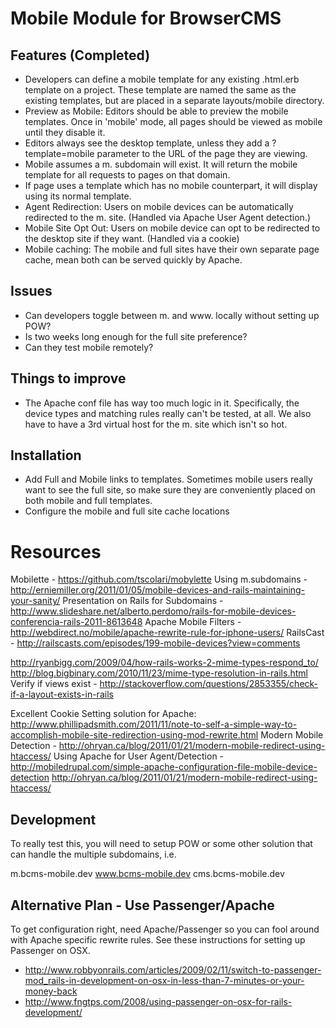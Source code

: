 # Mobile Module for BrowserCMS

## Features (Completed)

* Developers can define a mobile template for any existing .html.erb template on a project. These template are named the same as the existing templates, but are placed in a separate layouts/mobile directory.
* Preview as Mobile: Editors should be able to preview the mobile templates. Once in 'mobile' mode, all pages should be viewed as mobile until they disable it.
* Editors always see the desktop template, unless they add a ?template=mobile parameter to the URL of the page they are viewing.
* Mobile assumes a m. subdomain will exist. It will return the mobile template for all requests to pages on that domain.
* If page uses a template which has no mobile counterpart, it will display using its normal template.
* Agent Redirection: Users on mobile devices can be automatically redirected to the m. site. (Handled via Apache User Agent detection.)
* Mobile Site Opt Out: Users on mobile device can opt to be redirected to the desktop site if they want. (Handled via a cookie)
* Mobile caching: The mobile and full sites have their own separate page cache, mean both can be served quickly by Apache.



## Issues
* Can developers toggle between m. and www. locally without setting up POW?
* Is two weeks long enough for the full site preference?
* Can they test mobile remotely?


## Things to improve

* The Apache conf file has way too much logic in it. Specifically, the device types and matching rules really can't be tested, at all. We also have to have a 3rd virtual host for the m. site which isn't so hot.

## Installation

* Add Full and Mobile links to templates. Sometimes mobile users really want to see the full site, so make sure they are conveniently placed on both mobile and full templates.
* Configure the mobile and full site cache locations

# Resources

Mobilette - https://github.com/tscolari/mobylette
Using m.subdomains - http://erniemiller.org/2011/01/05/mobile-devices-and-rails-maintaining-your-sanity/
Presentation on Rails for Subdomains - http://www.slideshare.net/alberto.perdomo/rails-for-mobile-devices-conferencia-rails-2011-8613648
Apache Mobile Filters - http://webdirect.no/mobile/apache-rewrite-rule-for-iphone-users/
RailsCast - http://railscasts.com/episodes/199-mobile-devices?view=comments

http://ryanbigg.com/2009/04/how-rails-works-2-mime-types-respond_to/
http://blog.bigbinary.com/2010/11/23/mime-type-resolution-in-rails.html
Verify if views exist - http://stackoverflow.com/questions/2853355/check-if-a-layout-exists-in-rails

Excellent Cookie Setting solution for Apache: http://www.phillipadsmith.com/2011/11/note-to-self-a-simple-way-to-accomplish-mobile-site-redirection-using-mod-rewrite.html
Modern Mobile Detection - http://ohryan.ca/blog/2011/01/21/modern-mobile-redirect-using-htaccess/
Using Apache for User Agent/Detection - http://mobiledrupal.com/simple-apache-configuration-file-mobile-device-detection
http://ohryan.ca/blog/2011/01/21/modern-mobile-redirect-using-htaccess/

## Development

To really test this, you will need to setup POW or some other solution that can handle the multiple subdomains, i.e.

m.bcms-mobile.dev
www.bcms-mobile.dev
cms.bcms-mobile.dev

## Alternative Plan - Use Passenger/Apache

To get configuration right, need Apache/Passenger so you can fool around with Apache specific rewrite rules. See these instructions for setting up Passenger on OSX.

- http://www.robbyonrails.com/articles/2009/02/11/switch-to-passenger-mod_rails-in-development-on-osx-in-less-than-7-minutes-or-your-money-back
- http://www.fngtps.com/2008/using-passenger-on-osx-for-rails-development/